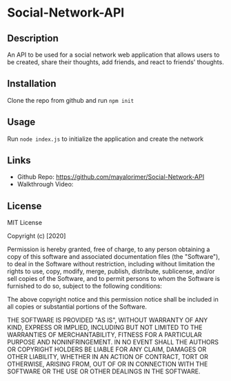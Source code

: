 # Social-Network-API

## Description
An API to be used for a social network web application that allows users to be created, share their thoughts, add friends, and react to friends' thoughts. 

## Installation
Clone the repo from github and run
```npm init```

## Usage
Run ```node index.js``` to initialize the application and create the network

## Links
- Github Repo: https://github.com/mayalorimer/Social-Network-API
- Walkthrough Video:

## License

MIT License

Copyright (c) [2020]

Permission is hereby granted, free of charge, to any person obtaining a copy of this software and associated documentation files (the "Software"), to deal in the Software without restriction, including without limitation the rights to use, copy, modify, merge, publish, distribute, sublicense, and/or sell copies of the Software, and to permit persons to whom the Software is furnished to do so, subject to the following conditions:

The above copyright notice and this permission notice shall be included in all copies or substantial portions of the Software.

THE SOFTWARE IS PROVIDED "AS IS", WITHOUT WARRANTY OF ANY KIND, EXPRESS OR IMPLIED, INCLUDING BUT NOT LIMITED TO THE WARRANTIES OF MERCHANTABILITY, FITNESS FOR A PARTICULAR PURPOSE AND NONINFRINGEMENT. IN NO EVENT SHALL THE AUTHORS OR COPYRIGHT HOLDERS BE LIABLE FOR ANY CLAIM, DAMAGES OR OTHER LIABILITY, WHETHER IN AN ACTION OF CONTRACT, TORT OR OTHERWISE, ARISING FROM, OUT OF OR IN CONNECTION WITH THE SOFTWARE OR THE USE OR OTHER DEALINGS IN THE SOFTWARE.

